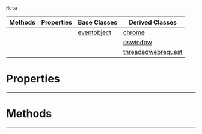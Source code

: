  `Meta`

|Methods|Properties|Base Classes|Derived Classes|
|---|---|---|---|
| | |[eventobject](https://github.com/ZilchEngine/ZilchDocs/blob/master/code_reference/class_reference/eventobject.markdown)|[chrome](https://github.com/ZilchEngine/ZilchDocs/blob/master/code_reference/class_reference/chrome.markdown)|
| | | |[oswindow](https://github.com/ZilchEngine/ZilchDocs/blob/master/code_reference/class_reference/oswindow.markdown)|
| | | |[threadedwebrequest](https://github.com/ZilchEngine/ZilchDocs/blob/master/code_reference/class_reference/threadedwebrequest.markdown)|


 #  Properties


---  
 #  Methods


---  
 

 